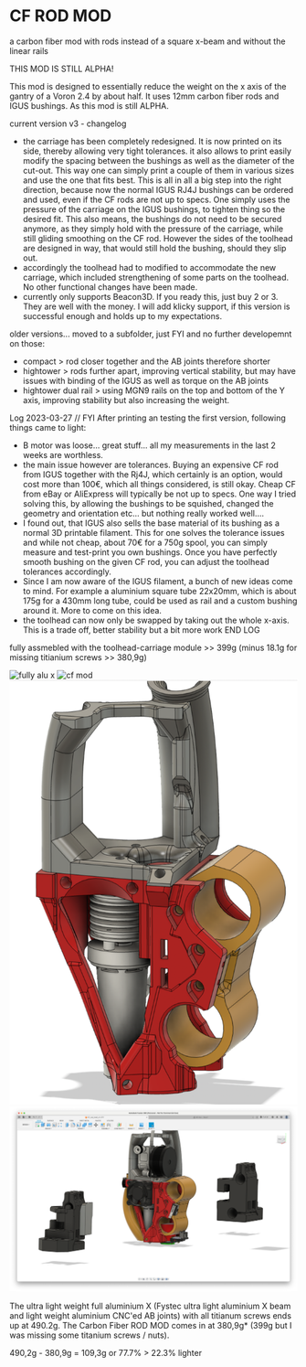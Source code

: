 # CF ROD MOD
a carbon fiber mod with rods instead of a square x-beam and without the linear rails

THIS MOD IS STILL ALPHA!

This mod is designed to essentially reduce the weight on the x axis of the gantry of a Voron 2.4 by about half. It uses 12mm carbon fiber rods and IGUS bushings. As this mod is still ALPHA. 

current version v3 - changelog
- the carriage has been completely redesigned. It is now printed on its side, thereby allowing very tight tolerances. it also allows to print easily modify the spacing between the bushings as well as the diameter of the cut-out. This way one can simply print a couple of them in various sizes and use the one that fits best. This is all in all a big step into the right direction, because now the normal IGUS RJ4J bushings can be ordered and used, even if the CF rods are not up to specs. One simply uses the pressure of the carriage on the IGUS bushings, to tighten thing so the desired fit. This also means, the bushings do not need to be secured anymore, as they simply hold with the pressure of the carriage, while still gliding smoothing on the CF rod. However the sides of the toolhead are designed in way, that would still hold the bushing, should they slip out.
- accordingly the toolhead had to modified to accommodate the new carriage, which included strengthening of some parts on the toolhead. No other functional changes have been made. 
- currently only supports Beacon3D. If you ready this, just buy 2 or 3. They are well with the money. I will add klicky support, if this version is successful enough  and holds up to my expectations. 

older versions... moved to a subfolder, just FYI and no further developemnt on those:
- compact > rod closer together and the AB joints therefore shorter
- hightower > rods further apart, improving vertical stability, but may have issues with binding of the IGUS as well as torque on the AB joints
- hightower dual rail > using MGN9 rails on the top and bottom of the Y axis, improving stability but also increasing the weight.

Log 2023-03-27 // FYI
After printing an testing the first version, following things came to light:
- B motor was loose… great stuff… all my measurements in the last 2 weeks are worthless. 
- the main issue however are tolerances. Buying an expensive CF rod from IGUS together with the Rj4J, which certainly is an option, would cost more than 100€, which all things considered, is still okay. Cheap CF from eBay or AliExpress will typically be not up to specs. One way I tried solving this, by allowing the bushings to be squished, changed the geometry and orientation etc… but nothing really worked well…. 
- I found out, that IGUS also sells the base material of its bushing as a normal 3D printable filament. This for one solves the tolerance issues and while not cheap, about 70€ for a 750g spool, you can simply measure and test-print you own bushings. Once you have perfectly smooth bushing on the given CF rod, you can adjust the toolhead tolerances accordingly.
- Since I am now aware of the IGUS filament, a bunch of new ideas come to mind. For example a aluminium square tube 22x20mm, which is about 175g for a 430mm long tube, could be used as rail and a custom bushing around it. More to come on this idea.
- the toolhead can now only be swapped by taking out the whole x-axis. This is a trade off, better stability but a bit more work
END LOG

fully assmebled with the toolhead-carriage module >> 399g (minus 18.1g for missing titianium screws >> 380,9g)

![fully alu x](img/Alu.jpg)
![cf mod](img/CF_rod_mod.jpg)
![v3](img/v3.png)
![v3 with other parts](img/v3_with_other_parts.png)

The ultra light weight full aluminium X (Fystec ultra light aluminium X beam and light weight aluminium CNC'ed AB joints) with all titianum screws ends up at 490.2g.
The Carbon Fiber ROD MOD comes in at 380,9g* (399g but I was missing some titanium screws / nuts).

490,2g - 380,9g = 109,3g or 77.7% > 22.3% lighter


